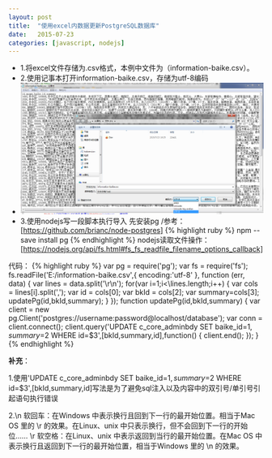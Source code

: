 ```yaml
---
layout: post
title:  "使用excel内数据更新PostgreSQL数据库"
date:   2015-07-23 
categories: [javascript, nodejs]
---
```

- 1.将excel文件存储为.csv格式，本例中文件为（information-baike.csv）。
- 2.使用记事本打开information-baike.csv，存储为utf-8编码
- <img src="https://github.com/banyaner/banyaner.github.io/blob/master/img/nodejsimport.png?raw=true" alt="另存为utf-8编码">
- 3.使用nodejs写一段脚本执行导入
先安装pg  /参考：[https://github.com/brianc/node-postgres]
{% highlight ruby %}
 npm --save install pg
{% endhighlight %}
nodejs读取文件操作：[https://nodejs.org/api/fs.html#fs_fs_readfile_filename_options_callback]

代码：
{% highlight ruby %}
var pg = require('pg');
var fs = require('fs');
fs.readFile('E:/information-baike.csv',{
encoding:'utf-8'
}, function (err, data) {
var lines = data.split('\r\n');
for(var i=1;i<\lines.length;i++) {
var cols = lines[i].split(',');
var id = cols[0];
var bkId = cols[2];
var summary=cols[3];
updatePg(id,bkId,summary);
    }
});
function updatePg(id,bkId,summary) {
var client = new pg.Client('postgres://username:password@localhost/database');
var conn = client.connect();
client.query('UPDATE c_core_adminbdy SET baike_id=$1,summary=$2 WHERE id=$3',[bkId,summary,id],function() {
client.end();
    });
}
{% endhighlight %}

**补充**：

1.使用'UPDATE c_core_adminbdy SET baike_id=$1,summary=$2 WHERE id=$3',[bkId,summary,id]写法是为了避免sql注入以及内容中的双引号/单引号引起语句执行错误

2.\n 软回车：在Windows 中表示换行且回到下一行的最开始位置。相当于Mac OS 里的 \r 的效果。在Linux、unix 中只表示换行，但不会回到下一行的开始位……
\r 软空格：在Linux、unix 中表示返回到当行的最开始位置。在Mac OS 中表示换行且返回到下一行的最开始位置，相当于Windows 里的 \n 的效果。

[https://github.com/brianc/node-postgres]:https://github.com/brianc/node-postgres
[https://nodejs.org/api/fs.html#fs_fs_readfile_filename_options_callback]:https://nodejs.org/api/fs.html#fs_fs_readfile_filename_options_callback